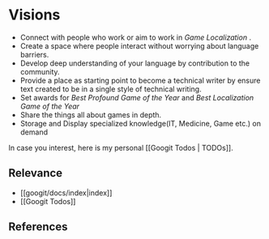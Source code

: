 # Visions

- Connect with people who work or aim to work in *Game Localization* .
- Create a space where people interact without worrying about language barriers.
- Develop deep understanding of your language by contribution to the community.
- Provide a place as starting point to become a technical writer by ensure text created to be in a single style of technical writing.
- Set awards for *Best Profound Game of the Year* and *Best  Localization Game of the Year*
- Share the things all about games in depth.
- Storage and Display specialized knowledge(IT, Medicine, Game etc.) on demand

In case you interest, here is my personal [[Googit Todos | TODOs]].

## Relevance
- [[googit/docs/index|index]]
- [[Googit Todos]]
## References